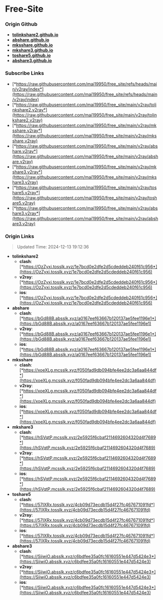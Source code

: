 # Free-Site

### Origin Github

- [**tolinkshare2.github.io**](https://github.com/tolinkshare2/tolinkshare2.github.io)
- [**abshare.github.io**](https://github.com/abshare/abshare.github.io)
- [**mksshare.github.io**](https://github.com/mksshare/mksshare.github.io)
- [**mkshare3.github.io**](https://github.com/mkshare3/mkshare3.github.io)
- [**toshare5.github.io**](https://github.com/toshare5/toshare5.github.io)
- [**abshare3.github.io**](https://github.com/abshare3/abshare3.github.io)

### Subscribe Links

- [*https://raw.githubusercontent.com/mai19950/free_site/refs/heads/main/v2ray/index*](https://raw.githubusercontent.com/mai19950/free_site/refs/heads/main/v2ray/index)
- [*https://raw.githubusercontent.com/mai19950/free_site/main/v2ray/tolinkshare2.v2ray*](https://raw.githubusercontent.com/mai19950/free_site/main/v2ray/tolinkshare2.v2ray)
- [*https://raw.githubusercontent.com/mai19950/free_site/main/v2ray/mksshare.v2ray*](https://raw.githubusercontent.com/mai19950/free_site/main/v2ray/mksshare.v2ray)
- [*https://raw.githubusercontent.com/mai19950/free_site/main/v2ray/abshare.v2ray*](https://raw.githubusercontent.com/mai19950/free_site/main/v2ray/abshare.v2ray)
- [*https://raw.githubusercontent.com/mai19950/free_site/main/v2ray/mkshare3.v2ray*](https://raw.githubusercontent.com/mai19950/free_site/main/v2ray/mkshare3.v2ray)
- [*https://raw.githubusercontent.com/mai19950/free_site/main/v2ray/toshare5.v2ray*](https://raw.githubusercontent.com/mai19950/free_site/main/v2ray/toshare5.v2ray)
- [*https://raw.githubusercontent.com/mai19950/free_site/main/v2ray/abshare3.v2ray*](https://raw.githubusercontent.com/mai19950/free_site/main/v2ray/abshare3.v2ray)

### Origin Links

> Updated Time: 2024-12-13 19:12:36

- **tolinkshare2**
  - **clash**: [*https://OzZyxi.tosslk.xyz/1e7bcd0e2dfe2d5cdeddeb240f61c956*](https://OzZyxi.tosslk.xyz/1e7bcd0e2dfe2d5cdeddeb240f61c956)
  - **v2ray**: [*https://OzZyxi.tosslk.xyz/1e7bcd0e2dfe2d5cdeddeb240f61c956*](https://OzZyxi.tosslk.xyz/1e7bcd0e2dfe2d5cdeddeb240f61c956)
  - **ios**: [*https://OzZyxi.tosslk.xyz/1e7bcd0e2dfe2d5cdeddeb240f61c956*](https://OzZyxi.tosslk.xyz/1e7bcd0e2dfe2d5cdeddeb240f61c956)
- **abshare**
  - **clash**: [*https://bGd88B.absslk.xyz/a0167eef63667b120137ae5fee1196e1*](https://bGd88B.absslk.xyz/a0167eef63667b120137ae5fee1196e1)
  - **v2ray**: [*https://bGd88B.absslk.xyz/a0167eef63667b120137ae5fee1196e1*](https://bGd88B.absslk.xyz/a0167eef63667b120137ae5fee1196e1)
  - **ios**: [*https://bGd88B.absslk.xyz/a0167eef63667b120137ae5fee1196e1*](https://bGd88B.absslk.xyz/a0167eef63667b120137ae5fee1196e1)
- **mksshare**
  - **clash**: [*https://xoeXLg.mcsslk.xyz/f050fad9db094bfe4ee2dc3a6aa844df*](https://xoeXLg.mcsslk.xyz/f050fad9db094bfe4ee2dc3a6aa844df)
  - **v2ray**: [*https://xoeXLg.mcsslk.xyz/f050fad9db094bfe4ee2dc3a6aa844df*](https://xoeXLg.mcsslk.xyz/f050fad9db094bfe4ee2dc3a6aa844df)
  - **ios**: [*https://xoeXLg.mcsslk.xyz/f050fad9db094bfe4ee2dc3a6aa844df*](https://xoeXLg.mcsslk.xyz/f050fad9db094bfe4ee2dc3a6aa844df)
- **mkshare3**
  - **clash**: [*https://hSVqtP.mcsslk.xyz/2e5925f6cbaf2114692604320d4f7689*](https://hSVqtP.mcsslk.xyz/2e5925f6cbaf2114692604320d4f7689)
  - **v2ray**: [*https://hSVqtP.mcsslk.xyz/2e5925f6cbaf2114692604320d4f7689*](https://hSVqtP.mcsslk.xyz/2e5925f6cbaf2114692604320d4f7689)
  - **ios**: [*https://hSVqtP.mcsslk.xyz/2e5925f6cbaf2114692604320d4f7689*](https://hSVqtP.mcsslk.xyz/2e5925f6cbaf2114692604320d4f7689)
- **toshare5**
  - **clash**: [*https://57IXRx.tosslk.xyz/4cb09d73ecdb15d4f27fc467671091fd*](https://57IXRx.tosslk.xyz/4cb09d73ecdb15d4f27fc467671091fd)
  - **v2ray**: [*https://57IXRx.tosslk.xyz/4cb09d73ecdb15d4f27fc467671091fd*](https://57IXRx.tosslk.xyz/4cb09d73ecdb15d4f27fc467671091fd)
  - **ios**: [*https://57IXRx.tosslk.xyz/4cb09d73ecdb15d4f27fc467671091fd*](https://57IXRx.tosslk.xyz/4cb09d73ecdb15d4f27fc467671091fd)
- **abshare3**
  - **clash**: [*https://SiiwiO.absslk.xyz/c6bdfee35a0fc16160551e447d5424e3*](https://SiiwiO.absslk.xyz/c6bdfee35a0fc16160551e447d5424e3)
  - **v2ray**: [*https://SiiwiO.absslk.xyz/c6bdfee35a0fc16160551e447d5424e3*](https://SiiwiO.absslk.xyz/c6bdfee35a0fc16160551e447d5424e3)
  - **ios**: [*https://SiiwiO.absslk.xyz/c6bdfee35a0fc16160551e447d5424e3*](https://SiiwiO.absslk.xyz/c6bdfee35a0fc16160551e447d5424e3)
